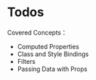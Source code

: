 # Todos

Covered Concepts：
- Computed Properties
- Class and Style Bindings
- Filters 
- Passing Data with Props
